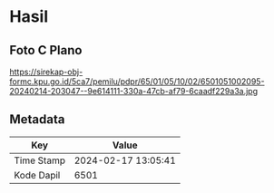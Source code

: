# Hasil

## Foto C Plano

https://sirekap-obj-formc.kpu.go.id/5ca7/pemilu/pdpr/65/01/05/10/02/6501051002095-20240214-203047--9e614111-330a-47cb-af79-6caadf229a3a.jpg


## Metadata

| Key        | Value               |
| ---------- | ------------------- |
| Time Stamp | 2024-02-17 13:05:41 |
| Kode Dapil | 6501                |




